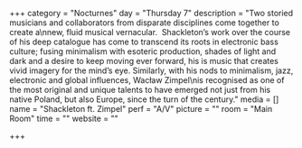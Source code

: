 +++
category = "Nocturnes"
day = "Thursday 7"
description = "Two storied musicians and collaborators from disparate disciplines come together to create a\nnew, fluid musical vernacular.  Shackleton’s work over the course of his deep catalogue has come to transcend its roots in electronic bass culture; fusing minimalism with esoteric production, shades of light and dark and a desire to keep moving ever forward, his is music that creates vivid imagery for the mind’s eye. Similarly, with his nods to minimalism, jazz, electronic and global influences, Wacław Zimpel\nis recognised as one of the most original and unique talents to have emerged not just from his native Poland, but also Europe, since the turn of the century."
media = []
name = "Shackleton ft. Zimpel"
perf = "A/V"
picture = ""
room = "Main Room"
time = ""
website = ""

+++
